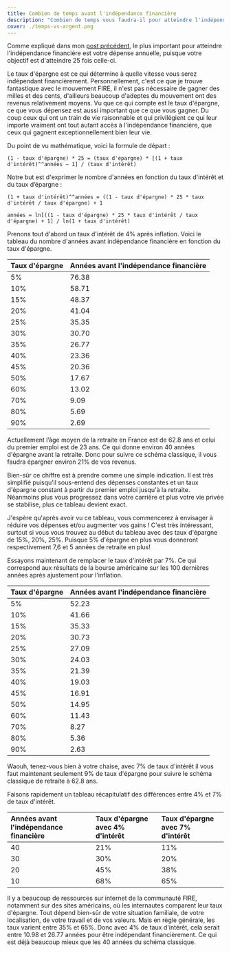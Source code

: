 ```yaml
---
title: Combien de temps avant l'indépendance financière
description: "Combien de temps vous faudra-il pour atteindre l'indépendance financière"
cover: ./temps-vs-argent.png
---
```


Comme expliqué dans mon [post précédent](/combien-economiser-avant-la-retraite), le plus important pour atteindre l'indépendance financière est votre dépense annuelle, puisque votre objectif est d'atteindre 25 fois celle-ci.

Le taux d'épargne est ce qui détermine à quelle vitesse vous serez indépendant financièrement. Personnellement, c'est ce que je trouve fantastique avec le mouvement FIRE, il n'est pas nécessaire de gagner des milles et des cents, d'ailleurs beaucoup d'adeptes du mouvement ont des revenus relativement moyens. Vu que ce qui compte est le taux d'épargne, ce que vous dépensez est aussi important que ce que vous gagner. Du coup ceux qui ont un train de vie raisonnable et qui privilégient ce qui leur importe vraiment ont tout autant accès à l'indépendance financière, que ceux qui gagnent exceptionnellement bien leur vie.

Du point de vu mathématique, voici la formule de départ :

`(1 - taux d'épargne) * 25 = (taux d'épargne) * [(1 + taux d'intérêt)^^années – 1] / (taux d'intérêt)`

Notre but est d'exprimer le nombre d'années en fonction du taux d'intérêt et du taux d’épargne :

`(1 + taux d'intérêt)^^années = ((1 - taux d'épargne) * 25 * taux d'intérêt / taux d'épargne) + 1`

`années = ln[((1 - taux d'épargne) * 25 * taux d'intérêt / taux d'épargne) + 1] / ln(1 + taux d'intérêt)`

Prenons tout d'abord un taux d'intérêt de 4% après inflation. Voici le tableau du nombre d'années avant indépendance financière en fonction du taux d'épargne.

Taux d'épargne	| Années avant l'indépendance financière
:-|:-
5%	|76.38
10%	|58.71
15%	|48.37
20%	|41.04
25%	|35.35
30%	|30.70
35%	|26.77
40%	|23.36
45%	|20.36
50%	|17.67
60%	|13.02
70%	|9.09
80%	|5.69
90%	|2.69

Actuellement l’âge moyen de la retraite en France est de 62.8 ans et celui du premier emploi est de 23 ans. Ce qui donne environ 40 années d'épargne avant la retraite. Donc pour suivre ce schéma classique, il vous faudra épargner environ 21% de vos revenus.

Bien-sûr ce chiffre est à prendre comme une simple indication. Il est très simplifié puisqu’il sous-entend des dépenses constantes et un taux d'épargne constant à partir du premier emploi jusqu'à la retraite. Néanmoins plus vous progressez dans votre carrière et plus votre vie privée se stabilise, plus ce tableau devient exact.

J'espère qu'après avoir vu ce tableau, vous commencerez à envisager à réduire vos dépenses et/ou augmenter vos gains ! C'est très intéressant, surtout si vous vous trouvez au début du tableau avec des taux d'épargne de 15%, 20%, 25%. Puisque 5% d'épargne en plus vous donneront respectivement 7,6 et 5 années de retraite en plus!

Essayons maintenant de remplacer le taux d'intérêt par 7%. Ce qui correspond aux résultats de la bourse américaine sur les 100 dernières années après ajustement pour l'inflation.

Taux d'épargne	| Années avant l'indépendance financière
:-|:-
5%	|52.23
10%	|41.66
15%	|35.33
20%	|30.73
25%	|27.09
30%	|24.03
35%	|21.39
40%	|19.03
45%	|16.91
50%	|14.95
60%	|11.43
70%	|8.27
80%	|5.36
90%	|2.63

Waouh, tenez-vous bien à votre chaise, avec 7% de taux d'intérêt il vous faut maintenant seulement 9% de taux d'épargne pour suivre le schéma classique de retraite à 62.8 ans.

Faisons rapidement un tableau récapitulatif des différences entre 4% et 7% de taux d'intérêt.

Années avant l'indépendance financière | Taux d'épargne avec 4% d'intérêt | Taux d'épargne avec 7% d'intérêt
:-|:-|:-
40 | 21% | 11%
30 | 30% | 20%
20 | 45% | 38%
10 | 68% | 65%


Il y a beaucoup de ressources sur internet de la communauté FIRE, notamment sur des sites américains, où les internautes comparent leur taux d'épargne. Tout dépend bien-sûr de votre situation familiale, de votre localisation, de votre travail et de vos valeurs. Mais en règle générale, les taux varient entre 35% et 65%. Donc avec 4% de taux d'intérêt, cela serait entre 10.98 et 26.77 années pour être indépendant financièrement. Ce qui est déjà beaucoup mieux que les 40 années du schéma classique.


